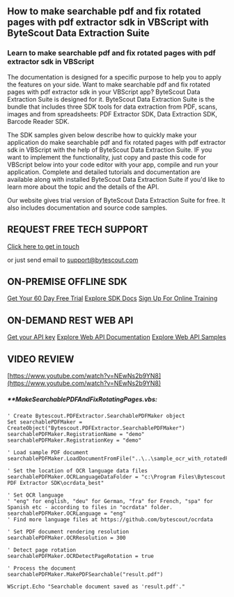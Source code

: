 ## How to make searchable pdf and fix rotated pages with pdf extractor sdk in VBScript with ByteScout Data Extraction Suite

### Learn to make searchable pdf and fix rotated pages with pdf extractor sdk in VBScript

The documentation is designed for a specific purpose to help you to apply the features on your side. Want to make searchable pdf and fix rotated pages with pdf extractor sdk in your VBScript app? ByteScout Data Extraction Suite is designed for it. ByteScout Data Extraction Suite is the bundle that includes three SDK tools for data extraction from PDF, scans, images and from spreadsheets: PDF Extractor SDK, Data Extraction SDK, Barcode Reader SDK.

The SDK samples given below describe how to quickly make your application do make searchable pdf and fix rotated pages with pdf extractor sdk in VBScript with the help of ByteScout Data Extraction Suite. IF you want to implement the functionality, just copy and paste this code for VBScript below into your code editor with your app, compile and run your application. Complete and detailed tutorials and documentation are available along with installed ByteScout Data Extraction Suite if you'd like to learn more about the topic and the details of the API.

Our website gives trial version of ByteScout Data Extraction Suite for free. It also includes documentation and source code samples.

## REQUEST FREE TECH SUPPORT

[Click here to get in touch](https://bytescout.zendesk.com/hc/en-us/requests/new?subject=ByteScout%20Data%20Extraction%20Suite%20Question)

or just send email to [support@bytescout.com](mailto:support@bytescout.com?subject=ByteScout%20Data%20Extraction%20Suite%20Question) 

## ON-PREMISE OFFLINE SDK 

[Get Your 60 Day Free Trial](https://bytescout.com/download/web-installer?utm_source=github-readme)
[Explore SDK Docs](https://bytescout.com/documentation/index.html?utm_source=github-readme)
[Sign Up For Online Training](https://academy.bytescout.com/)


## ON-DEMAND REST WEB API

[Get your API key](https://pdf.co/documentation/api?utm_source=github-readme)
[Explore Web API Documentation](https://pdf.co/documentation/api?utm_source=github-readme)
[Explore Web API Samples](https://github.com/bytescout/ByteScout-SDK-SourceCode/tree/master/PDF.co%20Web%20API)

## VIDEO REVIEW

[https://www.youtube.com/watch?v=NEwNs2b9YN8](https://www.youtube.com/watch?v=NEwNs2b9YN8)




<!-- code block begin -->

##### ****MakeSearchablePDFAndFixRotatingPages.vbs:**
    
```
' Create Bytescout.PDFExtractor.SearchablePDFMaker object
Set searchablePDFMaker = CreateObject("Bytescout.PDFExtractor.SearchablePDFMaker")
searchablePDFMaker.RegistrationName = "demo"
searchablePDFMaker.RegistrationKey = "demo"

' Load sample PDF document
searchablePDFMaker.LoadDocumentFromFile("..\..\sample_ocr_with_rotatedPage.pdf")

' Set the location of OCR language data files
searchablePDFMaker.OCRLanguageDataFolder = "c:\Program Files\Bytescout PDF Extractor SDK\ocrdata_best"
			
' Set OCR language
' "eng" for english, "deu" for German, "fra" for French, "spa" for Spanish etc - according to files in "ocrdata" folder.
searchablePDFMaker.OCRLanguage = "eng"  
' Find more language files at https://github.com/bytescout/ocrdata

' Set PDF document rendering resolution
searchablePDFMaker.OCRResolution = 300

' Detect page rotation
searchablePDFMaker.OCRDetectPageRotation = true

' Process the document
searchablePDFMaker.MakePDFSearchable("result.pdf")

WScript.Echo "Searchable document saved as 'result.pdf'."
```

<!-- code block end -->